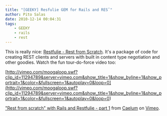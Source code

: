 ```yaml
---
title: "[GEEKY] Resfulie GEM for Rails and RESˇ"
author: Pito Salas
date: 2010-12-14 00:04:31
tags:
    - GEEKY
    - rails
    - rest
---
```



This is really nice: [Restfulie - Rest from
Scratch](<http://restfulie.caelum.com.br/>). It's a package of code for
creating REST clients and servers with built in content type negotiation and
other goodies. Watch the fun tour-do-force video too:

[http://vimeo.com/moogaloop.swf?clip_id=11294789&server=vimeo.com&show_title=1&show_byline=1&show_portrait=1&color=&fullscreen=1&autoplay=0&loop=0](<http://vimeo.com/moogaloop.swf?clip_id=11294789&server=vimeo.com&show_title=1&show_byline=1&show_portrait=1&color=&fullscreen=1&autoplay=0&loop=0>)

["Rest from scratch" with Rails and Restfulie - part
1](<http://vimeo.com/11294789>) from [Caelum](<http://vimeo.com/user1362352>)
on [Vimeo](<http://vimeo.com>).


